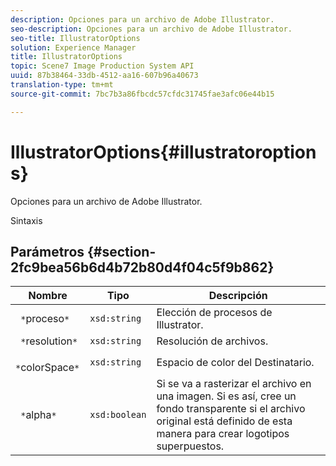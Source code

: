 ```yaml
---
description: Opciones para un archivo de Adobe Illustrator.
seo-description: Opciones para un archivo de Adobe Illustrator.
seo-title: IllustratorOptions
solution: Experience Manager
title: IllustratorOptions
topic: Scene7 Image Production System API
uuid: 87b38464-33db-4512-aa16-607b96a40673
translation-type: tm+mt
source-git-commit: 7bc7b3a86fbcdc57cfdc31745fae3afc06e44b15

---
```



# IllustratorOptions{#illustratoroptions}

Opciones para un archivo de Adobe Illustrator.

Sintaxis

## Parámetros {#section-2fc9bea56b6d4b72b80d4f04c5f9b862}

| Nombre | Tipo | Descripción |
|---|---|---|
| ` *`proceso`*` | `xsd:string` | Elección de procesos de Illustrator. |
| ` *`resolution`*` | `xsd:string` | Resolución de archivos. |
| ` *`colorSpace`*` | `xsd:string` | Espacio de color del Destinatario. |
| ` *`alpha`*` | `xsd:boolean` | Si se va a rasterizar el archivo en una imagen. Si es así, cree un fondo transparente si el archivo original está definido de esta manera para crear logotipos superpuestos. |

